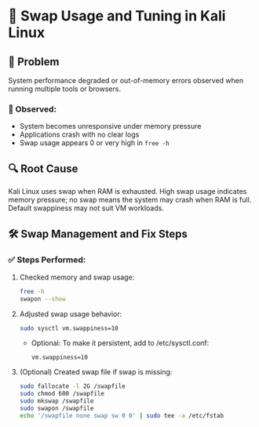 # 🧠 Swap Usage and Tuning in Kali Linux

## 🐛 Problem
System performance degraded or out-of-memory errors observed when running multiple tools or browsers.

### 💬 Observed:
- System becomes unresponsive under memory pressure
- Applications crash with no clear logs
- Swap usage appears 0 or very high in `free -h`

## 🔍 Root Cause
Kali Linux uses swap when RAM is exhausted. High swap usage indicates memory pressure; no swap means the system may crash when RAM is full. Default swappiness may not suit VM workloads.

## 🛠️ Swap Management and Fix Steps

### ✅ Steps Performed:
1. Checked memory and swap usage:
   ```bash
   free -h
   swapon --show
   ```

2. Adjusted swap usage behavior:
   ```bash
   sudo sysctl vm.swappiness=10
   ```
   - Optional: To make it persistent, add to /etc/sysctl.conf:
     ```
     vm.swappiness=10
     ```

3. (Optional) Created swap file if swap is missing:
   ```bash
   sudo fallocate -l 2G /swapfile
   sudo chmod 600 /swapfile
   sudo mkswap /swapfile
   sudo swapon /swapfile
   echo '/swapfile none swap sw 0 0' | sudo tee -a /etc/fstab
   ```
